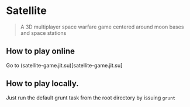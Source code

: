# Satellite

> A 3D multiplayer space warfare game centered around moon bases and space stations

## How to play online

Go to (satellite-game.jit.su)[satellite-game.jit.su]


## How to play locally.

Just run the default grunt task from the root directory by issuing `grunt`
